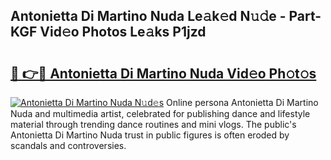 ## Antonietta Di Martino Nuda Le𝚊k𝚎d N𝚞𝚍e - Part-KGF Vid𝚎o Photos Le𝚊ks P1jzd

# <h2><a href="http://fbc5jj.evod.top/?m=Antonietta+Di+Martino+Nuda">🔗 👉🔴 Antonietta Di Martino Nuda Vid𝚎o Ph𝚘t𝚘s</a></h2>

[![Antonietta Di Martino Nuda N𝚞d𝚎s](https://i.imgur.com/8V9OHl7.gif)](http://fbc5jj.evod.top/?m=Antonietta+Di+Martino+Nuda)
Online persona Antonietta Di Martino Nuda and multimedia artist, celebrated for publishing dance and lifestyle material through trending dance routines and mini vlogs. The public's Antonietta Di Martino Nuda trust in public figures is often eroded by scandals and controversies. 
